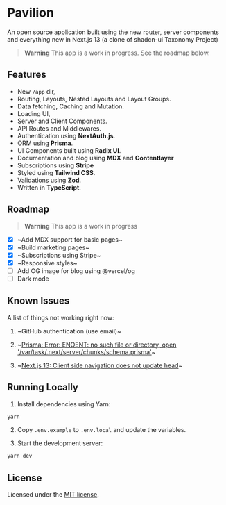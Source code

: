 # Pavilion

An open source application built using the new router, server components and everything new in Next.js 13 (a clone of shadcn-ui Taxonomy Project)

> **Warning**
> This app is a work in progress.
> See the roadmap below.

## Features

- New `/app` dir,
- Routing, Layouts, Nested Layouts and Layout Groups.
- Data fetching, Caching and Mutation.
- Loading UI,
- Server and Client Components.
- API Routes and Middlewares.
- Authentication using **NextAuth.js**.
- ORM using **Prisma**.
- UI Components built using **Radix UI**.
- Documentation and blog using **MDX** and **Contentlayer**
- Subscriptions using **Stripe**
- Styled using **Tailwind CSS**.
- Validations using **Zod**.
- Written in **TypeScript**.

## Roadmap

> **Warning**
> This app is a work in progress

- [x] ~Add MDX support for basic pages~
- [x] ~Build marketing pages~
- [x] ~Subscriptions using Stripe~
- [x] ~Responsive styles~
- [ ] Add OG image for blog using @vercel/og
- [ ] Dark mode

## Known Issues

A list of things not working right now:

1. ~GitHub authentication (use email)~

2. ~[Prisma: Error: ENOENT: no such file or directory, open '/var/task/.next/server/chunks/schema.prisma'](https://github.com/prisma/prisma/issues/16117)~
3. ~[Next.js 13: Client side navigation does not update head](https://github.com/vercel/next.js/issues/42414)~

## Running Locally

1. Install dependencies using Yarn:

```sh
yarn
```

2. Copy `.env.example` to `.env.local` and update the variables.

3. Start the development server:

```sh
yarn dev
```

## License

Licensed under the [MIT license](https://github.com/reflexjs/reflex/blob/master/LICENSE).
